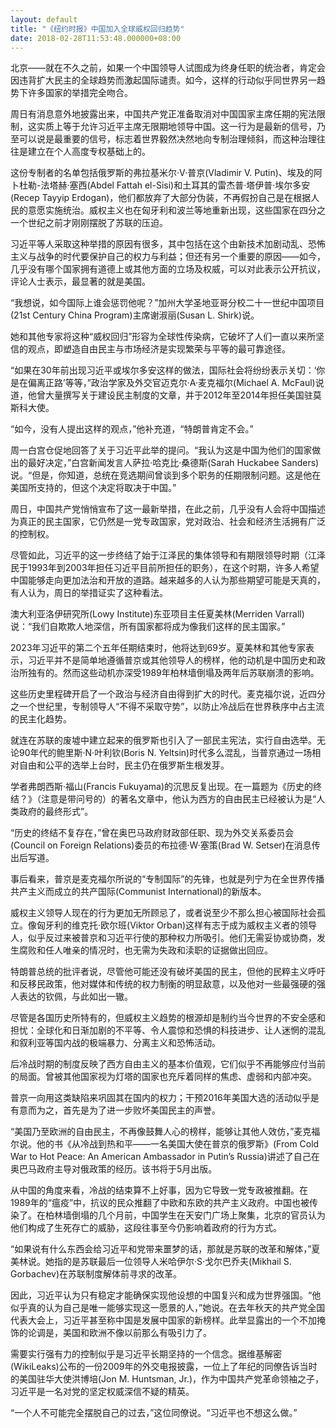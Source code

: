 ```yaml
---
layout: default
title: "《纽约时报》中国加入全球威权回归趋势"
date: 2018-02-28T11:53:48.000000+08:00
---
```


北京——就在不久之前，如果一个中国领导人试图成为终身任职的统治者，肯定会因违背扩大民主的全球趋势而激起国际谴责。如今，这样的行动似乎同世界另一趋势下许多国家的举措完全吻合。

周日有消息意外地披露出来，中国共产党正准备取消对中国国家主席任期的宪法限制，这实质上等于允许习近平主席无限期地领导中国。这一行为是最新的信号，乃至可以说是最重要的信号，标志着世界毅然决然地向专制治理倾斜，而这种治理往往是建立在个人高度专权基础上的。

这份专制者的名单包括俄罗斯的弗拉基米尔·V·普京(Vladimir V. Putin)、埃及的阿卜杜勒-法塔赫·塞西(Abdel Fattah el-Sisi)和土耳其的雷杰普·塔伊普·埃尔多安(Recep Tayyip Erdogan)，他们都放弃了大部分伪装，不再假扮自己是在根据人民的意愿实施统治。威权主义也在匈牙利和波兰等地重新出现，这些国家在四分之一个世纪之前才刚刚摆脱了苏联的压迫。

习近平等人采取这种举措的原因有很多，其中包括在这个由新技术加剧动乱、恐怖主义与战争的时代要保护自己的权力与利益；但还有另一个重要的原因——如今，几乎没有哪个国家拥有道德上或其他方面的立场及权威，可以对此表示公开抗议，评论人士表示，最显著的就是美国。

“我想说，如今国际上谁会惩罚他呢？”加州大学圣地亚哥分校二十一世纪中国项目(21st Century China Program)主席谢淑丽(Susan L. Shirk)说。

她和其他专家将这种“威权回归”形容为全球性传染病，它破坏了人们一直以来所坚信的观点，即塑造自由民主与市场经济是实现繁荣与平等的最可靠途径。

“如果在30年前出现习近平或埃尔多安这样的做法，国际社会将纷纷表示关切：‘你是在偏离正路’等等，”政治学家及外交官迈克尔·A·麦克福尔(Michael A. McFaul)说道，他曾大量撰写关于建设民主制度的文章，并于2012年至2014年担任美国驻莫斯科大使。

“如今，没有人提出这样的观点，”他补充道，“特朗普肯定不会。”

周一白宫仓促地回答了关于习近平此举的提问。“我认为这是中国为他们的国家做出的最好决定，”白宫新闻发言人萨拉·哈克比·桑德斯(Sarah Huckabee Sanders)说。“但是，你知道，总统在竞选期间曾谈到多个职务的任期限制问题。这是他在美国所支持的，但这个决定将取决于中国。”

周日，中国共产党悄悄宣布了这一最新举措，在此之前，几乎没有人会将中国描述为真正的民主国家，它仍然是一党专政国家，党对政治、社会和经济生活拥有广泛的控制权。

尽管如此，习近平的这一步终结了始于江泽民的集体领导和有期限领导时期（江泽民于1993年到2003年担任习近平目前所担任的职务），在这个时期，许多人希望中国能够走向更加法治和开放的道路。越来越多的人认为那些期望可能是天真的，有人认为，周日的举措证实了这种看法。

澳大利亚洛伊研究所(Lowy Institute)东亚项目主任夏美林(Merriden Varrall)说：“我们自欺欺人地深信，所有国家都将成为像我们这样的民主国家。”

2023年习近平的第二个五年任期结束时，他将达到69岁。夏美林和其他专家表示，习近平并不是简单地遵循普京或其他领导人的榜样，他的动机是中国历史和政治所独有的。然而这些动机亦深受1989年柏林墙倒塌及两年后苏联崩溃的影响。

这些历史里程碑开启了一个政治与经济自由得到扩大的时代。麦克福尔说，近四分之一个世纪里，专制领导人“不得不采取守势”，以防止冷战后在世界秩序中占主流的民主化趋势。

就连在苏联的废墟中建立起来的俄罗斯也引入了一部民主宪法，实行自由选举。无论90年代的鲍里斯·N·叶利钦(Boris N. Yeltsin)时代多么混乱，当普京通过一场相对自由和公平的选举上台时，民主仍在俄罗斯生根发芽。

学者弗朗西斯·福山(Francis Fukuyama)的沉思反复出现。在一篇题为《历史的终结？》（注意是带问号的）的著名文章中，他认为西方的自由民主已经被认为是“人类政府的最终形式”。

“历史的终结不复存在，”曾在奥巴马政府财政部任职、现为外交关系委员会(Council on Foreign Relations)委员的布拉德·W·塞策(Brad W. Setser)在消息传出后写道。

事后看来，普京是麦克福尔所说的“专制国际”的先锋，也就是列宁为在全世界传播共产主义而成立的共产国际(Communist International)的新版本。

威权主义领导人现在的行为更加无所顾忌了，或者说至少不那么担心被国际社会孤立。像匈牙利的维克托·欧尔班(Viktor Orban)这样有志于成为威权主义者的领导人，似乎反过来被普京和习近平行使的那种权力所吸引。他们无需妥协或协商，发生腐败和任人唯亲的情况时，也无需为失政和渎职的证据做出回应。

特朗普总统的批评者说，尽管他可能还没有破坏美国的民主，但他的民粹主义呼吁和反移民政策，他对媒体和传统的权力制衡的明显敌意，以及他对一些最强硬的强人表达的钦佩，与此如出一辙。

尽管是各国历史所特有的，但威权主义趋势的根源却是制约当今世界的不安全感和担忧：全球化和日渐加剧的不平等、令人震惊和恐惧的科技进步、让人迷惘的混乱和叙利亚等国内战的极端暴力、分离主义和恐怖活动。

后冷战时期的制度反映了西方自由主义的基本价值观，它们似乎不再能够应付当前的局面。曾被其他国家视为灯塔的国家也充斥着同样的焦虑、虚弱和内部冲突。

普京一向用这类缺陷来巩固其在国内的权力；干预2016年美国大选的活动似乎是有意而为之，首先是为了进一步败坏美国民主的声誉。

“美国乃至欧洲的自由民主，不再像鼓舞人心的榜样，能够让其他人效仿，”麦克福尔说。他的书《从冷战到热和平——一名美国大使在普京的俄罗斯》(From Cold War to Hot Peace: An American Ambassador in Putin’s Russia)讲述了自己在奥巴马政府主导对俄政策的经历。该书将于5月出版。

从中国的角度来看，冷战的结束算不上好事，因为它导致一党专政被推翻。在1989年的“瘟疫”中，抗议的民众推翻了中欧和东欧的共产主义政府。中国也被传染了。在柏林墙倒塌的几个月前，中国学生在天安门广场上聚集，北京的官员认为他们构成了生死存亡的威胁，这段往事至今仍影响着政府的行为方式。

“如果说有什么东西会给习近平和党带来噩梦的话，那就是苏联的改革和解体，”夏美林说。她指的是苏联最后一位领导人米哈伊尔·S·戈尔巴乔夫(Mikhail S. Gorbachev)在苏联制度解体前寻求的改革。

因此，习近平认为只有稳定才能确保实现他设想的中国复兴和成为世界强国。“他似乎真的认为自己是唯一能够实现这一愿景的人，”她说。在去年秋天的共产党全国代表大会上，习近平甚至称中国是发展中国家的新榜样。此举显露出的一个不加掩饰的论调是，美国和欧洲不像以前那么有吸引力了。

需要实行强有力的控制似乎是习近平长期坚持的一个信念。据维基解密(WikiLeaks)公布的一份2009年的外交电报披露，一位上了年纪的同僚告诉当时的美国驻华大使洪博培(Jon M. Huntsman, Jr.)，作为中国共产党革命领袖之子，习近平是一名对党的坚定权威深信不疑的精英。

“一个人不可能完全摆脱自己的过去，”这位同僚说。“习近平也不想这么做。”

